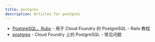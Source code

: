 ```yaml
---
title: postgres
description: Articles for postgres
---
```


* [PostgreSQL，Ruby](/services/postgres/postgres-ruby.html) - 用于 Cloud Foundry 的 PostgreSQL - Rails 教程
* [postgres](/services/postgres/postgres.html) - Cloud Foundry 上的 PostgreSQL - 常见问题
